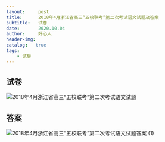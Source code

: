 ```yaml
---
layout:     post
title:      2018年4月浙江省高三“五校联考”第二次考试语文试题及答案
subtitle:   试卷
date:       2020.10.04
author:     好心人
header-img: 
catalog:   true
tags:
    - 试卷
---
```

## 试卷
<img src="https://s1.ax1x.com/2020/10/04/0GACkj.png" alt="2018年4月浙江省高三“五校联考”第二次考试语文试题" border="0">

## 答案
<img src="https://s1.ax1x.com/2020/10/04/0GAihn.png" alt="2018年4月浙江省高三“五校联考”第二次考试语文试题答案 (1)" border="0">





<!--
	embed src="/files/exam/2018年4月浙江省高三“五校联考”第二次考试语文试题答案.pdf" width="100%" height="100%">
-->